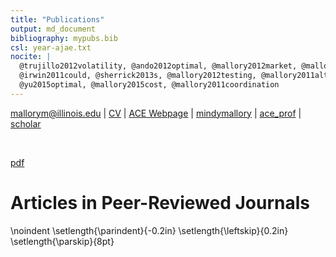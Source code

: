 ```yaml
---
title: "Publications"
output: md_document
bibliography: mypubs.bib
csl: year-ajae.txt
nocite: |
  @trujillo2012volatility, @ando2012optimal, @mallory2012market, @mallory2011crop, @du2009welfare, @yu2014exchange, @mallory2012food,
  @irwin2011could, @sherrick2013s, @mallory2012testing, @mallory2011alternative, @mallory2014perils, @ando2012reply, @paulson2013determinants,
  @yu2015optimal, @mallory2015cost, @mallory2011coordination
---
```


<div id="webaddress">
<i class="fa fa-envelope"></i> <a href="mailto:mallorym@illinois.edu">mallorym@illinois.edu</a>
|
<i class="fa fa-info-circle"></i> <a href="http://mindymallory.github.io/CV/">CV</a>
|
<i class="fa fa-hand-o-right"></i> <a href="http://ace.illinois.edu/directory/mallorym">ACE Webpage</a>
|
<i class="fa fa-github"></i> <a href="https://github.com/mindymallory">mindymallory</a>
|
<i class="fa fa-twitter"></i> <a href="https://twitter.com/ace_prof">ace_prof</a>
|
<i class="fa fa-google"></i> <a href="https://scholar.google.com/citations?user=bp9U6boAAAAJ&hl=en">scholar</a>
</div>

&nbsp;

[pdf](http://mindymallory.github.io/publications.pdf)


# Articles in Peer-Reviewed Journals
\noindent
\setlength{\parindent}{-0.2in}
\setlength{\leftskip}{0.2in}
\setlength{\parskip}{8pt}








<!--

-->
